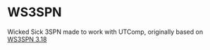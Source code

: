 # WS3SPN
Wicked Sick 3SPN made to work with UTComp, originally based on [WS3SPN 3.18](https://github.com/zenakuten/WS3SPN) 

